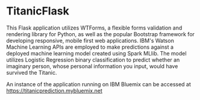 # TitanicFlask

This Flask application utilizes WTForms, a flexible forms validation and rendering library for Python, as well as the popular Bootstrap framework for developing responsive, mobile first web applications. IBM's Watson Machine Learning APIs are employed to make predictions against a deployed machine learning model created using Spark MLlib. The model utilizes Logistic Regression binary classification to predict whether an imaginary person, whose personal information you input, would have survived the Titanic.

An instance of the application running on IBM Bluemix can be accessed at https://titanicprediction.mybluemix.net
